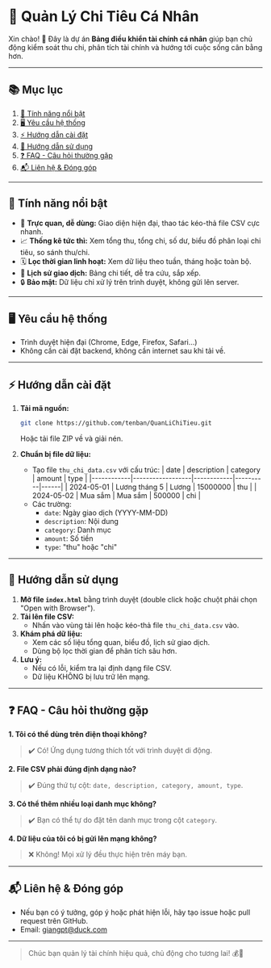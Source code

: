 # 💸 Quản Lý Chi Tiêu Cá Nhân

Xin chào! 👋 Đây là dự án **Bảng điều khiển tài chính cá nhân** giúp bạn chủ động kiểm soát thu chi, phân tích tài chính và hướng tới cuộc sống cân bằng hơn.

---

## 📚 Mục lục
1. [🌟 Tính năng nổi bật](#-tính-năng-nổi-bật)
2. [🖥️ Yêu cầu hệ thống](#️-yêu-cầu-hệ-thống)
3. [⚡ Hướng dẫn cài đặt](#-hướng-dẫn-cài-đặt)
4. [📝 Hướng dẫn sử dụng](#-hướng-dẫn-sử-dụng)
5. [❓ FAQ - Câu hỏi thường gặp](#-faq---câu-hỏi-thường-gặp)
6. [📬 Liên hệ & Đóng góp](#-liên-hệ--đóng-góp)

---

## 🌟 Tính năng nổi bật
- 🚀 **Trực quan, dễ dùng:** Giao diện hiện đại, thao tác kéo-thả file CSV cực nhanh.
- 📈 **Thống kê tức thì:** Xem tổng thu, tổng chi, số dư, biểu đồ phân loại chi tiêu, so sánh thu/chi.
- 🗓️ **Lọc thời gian linh hoạt:** Xem dữ liệu theo tuần, tháng hoặc toàn bộ.
- 🧾 **Lịch sử giao dịch:** Bảng chi tiết, dễ tra cứu, sắp xếp.
- 🔒 **Bảo mật:** Dữ liệu chỉ xử lý trên trình duyệt, không gửi lên server.

---

## 🖥️ Yêu cầu hệ thống
- Trình duyệt hiện đại (Chrome, Edge, Firefox, Safari...)
- Không cần cài đặt backend, không cần internet sau khi tải về.

---

## ⚡ Hướng dẫn cài đặt

1. **Tải mã nguồn:**
   ```bash
   git clone https://github.com/tenban/QuanLiChiTieu.git
   ```
   Hoặc tải file ZIP về và giải nén.

2. **Chuẩn bị file dữ liệu:**
   - Tạo file `thu_chi_data.csv` với cấu trúc:
     | date       | description      | category   | amount   | type |
     |------------|------------------|------------|----------|------|
     | 2024-05-01 | Lương tháng 5    | Lương      | 15000000 | thu  |
     | 2024-05-02 | Mua sắm          | Mua sắm    | 500000   | chi  |
   - Các trường:
     - `date`: Ngày giao dịch (YYYY-MM-DD)
     - `description`: Nội dung
     - `category`: Danh mục
     - `amount`: Số tiền
     - `type`: "thu" hoặc "chi"

---

## 📝 Hướng dẫn sử dụng

1. **Mở file `index.html`** bằng trình duyệt (double click hoặc chuột phải chọn "Open with Browser").
2. **Tải lên file CSV:**
   - Nhấn vào vùng tải lên hoặc kéo-thả file `thu_chi_data.csv` vào.
3. **Khám phá dữ liệu:**
   - Xem các số liệu tổng quan, biểu đồ, lịch sử giao dịch.
   - Dùng bộ lọc thời gian để phân tích sâu hơn.
4. **Lưu ý:**
   - Nếu có lỗi, kiểm tra lại định dạng file CSV.
   - Dữ liệu KHÔNG bị lưu trữ lên mạng.

---

## ❓ FAQ - Câu hỏi thường gặp

**1. Tôi có thể dùng trên điện thoại không?**  
> ✔️ Có! Ứng dụng tương thích tốt với trình duyệt di động.

**2. File CSV phải đúng định dạng nào?**  
> ✔️ Đúng thứ tự cột: `date, description, category, amount, type`.

**3. Có thể thêm nhiều loại danh mục không?**  
> ✔️ Bạn có thể tự do đặt tên danh mục trong cột `category`.

**4. Dữ liệu của tôi có bị gửi lên mạng không?**  
> ❌ Không! Mọi xử lý đều thực hiện trên máy bạn.

---

## 📬 Liên hệ & Đóng góp
- Nếu bạn có ý tưởng, góp ý hoặc phát hiện lỗi, hãy tạo issue hoặc pull request trên GitHub.
- Email: [giangpt@duck.com](mailto:giangpt@duck.com)

---

> Chúc bạn quản lý tài chính hiệu quả, chủ động cho tương lai! 💰🌱 